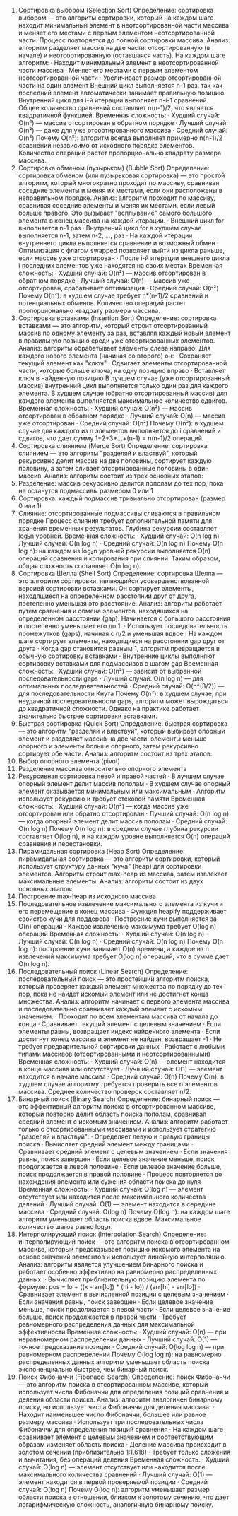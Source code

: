 1.	Сортировка выбором (Selection Sort) 
Определение: сортировка выбором — это алгоритм сортировки, который на каждом шаге находит минимальный элемент в неотсортированной части массива и меняет его местами с первым элементом неотсортированной части. Процесс повторяется до полной сортировки массива.
Анализ: алгоритм разделяет массив на две части: отсортированную (в начале) и неотсортированную (оставшаяся часть). На каждом шаге алгоритм: 
· Находит минимальный элемент в неотсортированной части массива 
· Меняет его местами с первым элементом неотсортированной части 
· Увеличивает размер отсортированной части на один элемент 
Внешний цикл выполняется n-1 раз, так как последний элемент автоматически занимает правильную позицию. Внутренний цикл для i-й итерации выполняет n-i-1 сравнений. Общее количество сравнений составляет n(n-1)/2, что является квадратичной функцией. 
Временная сложность: 
· Худший случай: O(n²) — массив отсортирован в обратном порядке 
· Лучший случай: O(n²) — даже для уже отсортированного массива 
· Средний случай: O(n²) 
Почему O(n²): алгоритм всегда выполняет примерно n(n-1)/2 сравнений независимо от исходного порядка элементов. Количество операций растет пропорционально квадрату размера массива.
2.	Сортировка обменом (пузырьком) (Bubble Sort) 
Определение: сортировка обменом (или пузырьковая сортировка) — это простой алгоритм, который многократно проходит по массиву, сравнивая соседние элементы и меняя их местами, если они расположены в неправильном порядке. 
Анализ: алгоритм проходит по массиву, сравнивая соседние элементы и меняя их местами, если левый больше правого. Это вызывает "всплывание" самого большого элемента в конец массива на каждой итерации. 
· Внешний цикл for выполняется n-1 раз 
· Внутренний цикл for в худшем случае выполняется n-1, затем n-2, ..., раз 
· На каждой итерации внутреннего цикла выполняется сравнение и возможный обмен 
· Оптимизация с флагом swapped позволяет выйти из цикла раньше, если массив уже отсортирован 
· После i-й итерации внешнего цикла i последних элементов уже находятся на своих местах 
Временная сложность: 
· Худший случай: O(n²) — массив отсортирован в обратном порядке 
· Лучший случай: O(n) — массив уже отсортирован, срабатывает оптимизация 
· Средний случай: O(n²) 
Почему O(n²): в худшем случае требует n*(n-1)/2 сравнений и потенциальных обменов. Количество операций растет пропорционально квадрату размера массива.
3.	Сортировка вставками (Insertion Sort) 
Определение: сортировка вставками — это алгоритм, который строит отсортированный массив по одному элементу за раз, вставляя каждый новый элемент в правильную позицию среди уже отсортированных элементов. 
Анализ: алгоритм обрабатывает элементы слева направо. Для каждого нового элемента (начиная со второго) он: 
· Сохраняет текущий элемент как "ключ" 
· Сдвигает элементы отсортированной части, которые больше ключа, на одну позицию вправо 
· Вставляет ключ в найденную позицию 
В лучшем случае (уже отсортированный массив) внутренний цикл выполняется только один раз для каждого элемента. В худшем случае (обратно отсортированный массив) для каждого элемента выполняется максимальное количество сдвигов. 
Временная сложность: 
· Худший случай: O(n²) — массив отсортирован в обратном порядке 
· Лучший случай: O(n) — массив уже отсортирован 
· Средний случай: O(n²) 
Почему O(n²): в худшем случае для каждого из n элементов выполняется до i сравнений и сдвигов, что дает сумму 1+2+3+...+(n-1) = n(n-1)/2 операций.
4.	Сортировка слиянием (Merge Sort) 
Определение: сортировка слиянием — это алгоритм "разделяй и властвуй", который рекурсивно делит массив на две половины, сортирует каждую половину, а затем сливает отсортированные половины в один массив. 
Анализ: алгоритм состоит из трех основных этапов: 
1. Разделение: массив рекурсивно делится пополам до тех пор, пока не останутся подмассивы размером 0 или 1 
2. Сортировка: каждый подмассив тривиально отсортирован (размер 0 или 1) 
3. Слияние: отсортированные подмассивы сливаются в правильном порядке 
Процесс слияния требует дополнительной памяти для хранения временных результатов. Глубина рекурсии составляет log₂n уровней. 
Временная сложность: 
· Худший случай: O(n log n) 
· Лучший случай: O(n log n) 
· Средний случай: O(n log n) 
Почему O(n log n): на каждом из log₂n уровней рекурсии выполняется O(n) операций сравнения и копирования при слиянии. Таким образом, общая сложность составляет O(n log n).
5.	Сортировка Шелла (Shell Sort) 
Определение: сортировка Шелла — это алгоритм сортировки, являющийся усовершенствованной версией сортировки вставками. Он сортирует элементы, находящиеся на определенном расстоянии друг от друга, постепенно уменьшая это расстояние. 
Анализ: алгоритм работает путем сравнения и обмена элементов, находящихся на определенном расстоянии (gap). Начинается с большого расстояния и постепенно уменьшает его до 1. 
· Использует последовательность промежутков (gaps), начиная с n/2 и уменьшая вдвое 
· На каждом шаге сортирует элементы, находящиеся на расстоянии gap друг от друга 
· Когда gap становится равным 1, алгоритм превращается в обычную сортировку вставками 
· Внутренние циклы выполняют сортировку вставками для подмассивов с шагом gap 
Временная сложность: 
· Худший случай: O(n²) — зависит от выбранной последовательности gaps 
· Лучший случай: O(n log n) — для оптимальных последовательностей 
· Средний случай: O(n^(3/2)) — для последовательности Кнута 
Почему O(n²): в худшем случае, при неудачной последовательности gaps, алгоритм может вырождаться до квадратичной сложности. Однако на практике работает значительно быстрее сортировки вставками.
6.	Быстрая сортировка (Quick Sort) 
Определение: быстрая сортировка — это алгоритм "разделяй и властвуй", который выбирает опорный элемент и разделяет массив на две части: элементы меньше опорного и элементы больше опорного, затем рекурсивно сортирует обе части. 
Анализ: алгоритм состоит из трех этапов: 
1. Выбор опорного элемента (pivot) 
2. Разделение массива относительно опорного элемента 
3. Рекурсивная сортировка левой и правой частей
 · В лучшем случае опорный элемент делит массив пополам 
· В худшем случае опорный элемент оказывается минимальным или максимальным 
· Алгоритм использует рекурсию и требует стековой памяти 
Временная сложность: 
· Худший случай: O(n²) — когда массив уже отсортирован или обратно отсортирован 
· Лучший случай: O(n log n) — когда опорный элемент делит массив пополам 
· Средний случай: O(n log n) 
Почему O(n log n): в среднем случае глубина рекурсии составляет O(log n), и на каждом уровне выполняется O(n) операций сравнения и перестановки.
7.	Пирамидальная сортировка (Heap Sort) 
Определение: пирамидальная сортировка — это алгоритм сортировки, который использует структуру данных "куча" (heap) для сортировки элементов. Алгоритм строит max-heap из массива, затем извлекает максимальные элементы. 
Анализ: алгоритм состоит из двух основных этапов: 
1. Построение max-heap из исходного массива 
2. Последовательное извлечение максимального элемента из кучи и его перемещение в конец массива 
· Функция heapify поддерживает свойство кучи для поддерева 
· Построение кучи выполняется за O(n) операций 
· Каждое извлечение максимума требует O(log n) операций 
Временная сложность: 
· Худший случай: O(n log n) 
· Лучший случай: O(n log n) 
· Средний случай: O(n log n) 
Почему O(n log n): построение кучи занимает O(n) времени, а каждое из n извлечений максимума требует O(log n) операций, что в сумме дает O(n log n).
8.	Последовательный поиск (Linear Search) 
Определение: последовательный поиск — это простейший алгоритм поиска, который проверяет каждый элемент множества по порядку до тех пор, пока не найдет искомый элемент или не достигнет конца множества. 
Анализ: алгоритм начинает с первого элемента массива и последовательно сравнивает каждый элемент с искомым значением. 
· Проходит по всем элементам массива от начала до конца 
· Сравнивает текущий элемент с целевым значением 
· Если элементы равны, возвращает индекс найденного элемента 
· Если достигнут конец массива и элемент не найден, возвращает -1 
· Не требует предварительной сортировки данных 
· Работает с любыми типами массивов (отсортированными и неотсортированными) 
Временная сложность: 
· Худший случай: O(n) — элемент находится в конце массива или отсутствует 
· Лучший случай: O(1) — элемент находится в начале массива 
· Средний случай: O(n) 
Почему O(n): в худшем случае алгоритму требуется проверить все n элементов массива. Среднее количество проверок составляет n/2.
9.	Бинарный поиск (Binary Search) 
Определение: бинарный поиск — это эффективный алгоритм поиска в отсортированном массиве, который повторно делит область поиска пополам, сравнивая средний элемент с искомым значением. 
Анализ: алгоритм работает только с отсортированными массивами и использует стратегию "разделяй и властвуй": 
· Определяет левую и правую границы поиска 
· Вычисляет средний элемент между границами 
· Сравнивает средний элемент с целевым значением 
· Если значения равны, поиск завершен 
· Если целевое значение меньше, поиск продолжается в левой половине 
· Если целевое значение больше, поиск продолжается в правой половине 
· Процесс повторяется до нахождения элемента или сужения области поиска до нуля 
Временная сложность: 
· Худший случай: O(log n) — элемент отсутствует или находится после максимального количества делений 
· Лучший случай: O(1) — элемент находится в середине массива 
· Средний случай: O(log n) 
Почему O(log n): на каждом шаге алгоритм уменьшает область поиска вдвое. Максимальное количество шагов равно log₂n.
10.	Интерполирующий поиск (Interpolation Search) 
Определение: интерполирующий поиск — это алгоритм поиска в отсортированном массиве, который предсказывает позицию искомого элемента на основе значений элементов и использует линейную интерполяцию. 
Анализ: алгоритм является улучшением бинарного поиска и работает особенно эффективно на равномерно распределенных данных: 
· Вычисляет приблизительную позицию элемента по формуле: pos = lo + ((x - arr[lo]) * (hi - lo)) / (arr[hi] - arr[lo]) 
· Сравнивает элемент в вычисленной позиции с целевым значением 
· Если значения равны, поиск завершен 
· Если целевое значение меньше, поиск продолжается в левой части 
· Если целевое значение больше, поиск продолжается в правой части 
· Требует равномерного распределения данных для максимальной эффективности 
Временная сложность: 
· Худший случай: O(n) — при неравномерном распределении данных 
· Лучший случай: O(1) — точное предсказание позиции 
· Средний случай: O(log log n) — при равномерном распределении 
Почему O(log log n): на равномерно распределенных данных алгоритм уменьшает область поиска экспоненциально быстрее, чем бинарный поиск.
11.	Поиск Фибоначчи (Fibonacci Search) 
Определение: поиск Фибоначчи — это алгоритм поиска в отсортированном массиве, который использует числа Фибоначчи для определения позиций сравнения и деления области поиска. 
Анализ: алгоритм аналогичен бинарному поиску, но использует числа Фибоначчи для деления массива: 
· Находит наименьшее число Фибоначчи, большее или равное размеру массива 
· Использует три последовательных числа Фибоначчи для определения позиций сравнения 
· На каждом шаге сравнивает элемент с целевым значением и соответствующим образом изменяет область поиска 
· Деление массива происходит в золотом сечении (приблизительно 1:1.618) 
· Требует только сложения и вычитания, без операций деления 
Временная сложность: 
· Худший случай: O(log n) — элемент отсутствует или находится после максимального количества сравнений 
· Лучший случай: O(1) — элемент находится в первой проверяемой позиции 
· Средний случай: O(log n)
 Почему O(log n): алгоритм уменьшает размер области поиска в отношении, близком к золотому сечению, что дает логарифмическую сложность, аналогичную бинарному поиску.

